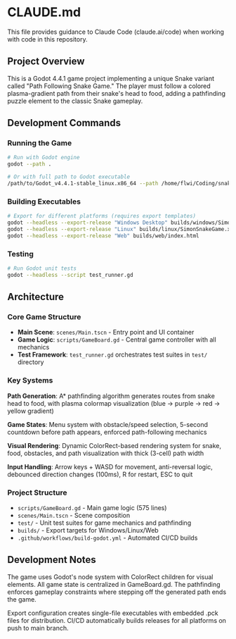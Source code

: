# CLAUDE.md

This file provides guidance to Claude Code (claude.ai/code) when working with code in this repository.

## Project Overview

This is a Godot 4.4.1 game project implementing a unique Snake variant called "Path Following Snake Game." The player must follow a colored plasma-gradient path from their snake's head to food, adding a pathfinding puzzle element to the classic Snake gameplay.

## Development Commands

### Running the Game
```bash
# Run with Godot engine
godot --path .

# Or with full path to Godot executable
/path/to/Godot_v4.4.1-stable_linux.x86_64 --path /home/flwi/Coding/snake
```

### Building Executables
```bash
# Export for different platforms (requires export templates)
godot --headless --export-release "Windows Desktop" builds/windows/SimonSnakeGame.exe
godot --headless --export-release "Linux" builds/linux/SimonSnakeGame.x86_64
godot --headless --export-release "Web" builds/web/index.html
```

### Testing
```bash
# Run Godot unit tests
godot --headless --script test_runner.gd
```

## Architecture

### Core Game Structure
- **Main Scene**: `scenes/Main.tscn` - Entry point and UI container
- **Game Logic**: `scripts/GameBoard.gd` - Central game controller with all mechanics
- **Test Framework**: `test_runner.gd` orchestrates test suites in `test/` directory

### Key Systems

**Path Generation**: A* pathfinding algorithm generates routes from snake head to food, with plasma colormap visualization (blue → purple → red → yellow gradient)

**Game States**: Menu system with obstacle/speed selection, 5-second countdown before path appears, enforced path-following mechanics

**Visual Rendering**: Dynamic ColorRect-based rendering system for snake, food, obstacles, and path visualization with thick (3-cell) path width

**Input Handling**: Arrow keys + WASD for movement, anti-reversal logic, debounced direction changes (100ms), R for restart, ESC to quit

### Project Structure
- `scripts/GameBoard.gd` - Main game logic (575 lines)
- `scenes/Main.tscn` - Scene composition 
- `test/` - Unit test suites for game mechanics and pathfinding
- `builds/` - Export targets for Windows/Linux/Web
- `.github/workflows/build-godot.yml` - Automated CI/CD builds

## Development Notes

The game uses Godot's node system with ColorRect children for visual elements. All game state is centralized in GameBoard.gd. The pathfinding enforces gameplay constraints where stepping off the generated path ends the game.

Export configuration creates single-file executables with embedded .pck files for distribution. CI/CD automatically builds releases for all platforms on push to main branch.
